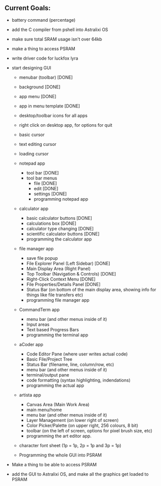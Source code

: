 ## Current Goals:
- battery command (percentage)
  
- add the C compiler from pshell into Astralixi OS 

- make sure total SRAM usage isn't over 64kb

- make a thing to access PSRAM

- write driver code for luckfox lyra

- start designing GUI
  - menubar (toolbar) [DONE]
  - background [DONE]
  - app menu [DONE]
  - app in menu template [DONE]
  - desktop/toolbar icons for all apps
  - right click on desktop app, for options for quit
  - basic cursor
  - text editing cursor
  - loading cursor
    
  - notepad app 
    - tool bar [DONE]
    - tool bar menus
      - file [DONE]
      - edit [DONE]
      - settings [DONE]
      - programming notepad app
        
  - calculator app
    - basic calculator buttons [DONE]
    - calculations box [DONE]
    - calculator type changing [DONE]
    - scientific calculator buttons [DONE]
    - programming the calculator app
  
  - file manager app
    - save file popup
    - File Explorer Panel (Left Sidebar) [DONE]
    - Main Display Area (Right Panel)
    - Top Toolbar (Navigation & Controls) [DONE]
    - Right-Click Context Menu [DONE]
    - File Properties/Details Panel [DONE]
    - Status Bar (on bottom of the main display area, showing info for things like file transfers etc)
    - programming file manager app
   
  - CommandTerm app
    - menu bar (and other menus inside of it)
    - Input areas
    - Text based Progress Bars
    - programming the terminal app
   
  - aCoder app
    - Code Editor Pane (where user writes actual code)
    - Basic File/Project Tree
    - Status Bar (filename, line, column/row, etc)
    - menu bar (and other menus inside of it)
    - terminal/output pane
    - code formatting (syntax highlighting, indendations)
    - programming the actual app
 
  - artista app
    - Canvas Area (Main Work Area)
    - main menu/home
    - menu bar (and other menus inside of it)
    - Layer Management (on lower right of screen)
    - Color Picker/Palette (on upper right, 256 colours, 8 bit)
    - toolbar (on the left of screen, options for pixel brush size, etc)
    - programming the art editor app.
   
  - character font sheet (1p = 1p, 2p = 1p and 3p = 1p)
   
  - Programming the whole GUI into PSRAM

- Make a thing to be able to access PSRAM 

- add the GUI to Astralixi OS, and make all the graphics get loaded to PSRAM
